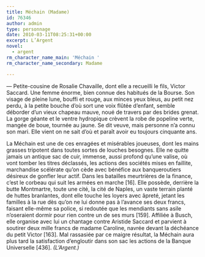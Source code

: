 ```yaml
---
title: Méchain (Madame)
id: 76346
author: admin
type: personnage
date: 2010-03-11T08:25:31+00:00
excerpt: L’Argent
novel:
  - argent
rm_character_name_main: 'Méchain '
rm_character_name_secondary: Madame

---
```

— Petite-cousine de Rosalie Chavaille, dont elle a recueilli le fils, Victor Saccard. Une femme énorme, bien connue des habitués de la Bourse. Son visage de pleine lune, bouffi et rouge, aux minces yeux bleus, au petit nez perdu, à la petite bouche d’où sort une voix flûtée d’enfant, semble déborder d’un vieux chapeau mauve, noué de travers par des brides grenat. La gorge géante et le ventre hydropique crèvent la robe de popeline verte, mangée de boue, tournée au jaune. Se dit veuve, mais personne n’a connu son mari. Elle vient on ne sait d’où et paraît avoir eu toujours cinquante ans.

La Méchain est une de ces enragées et misérables joueuses, dont les mains grasses tripotent dans toutes sortes de louches besognes. Elle ne quitte jamais un antique sac de cuir, immense, aussi profond qu’une valise, où vont tomber les titres déclassés, les actions des sociétés mises en faillite, marchandise scélérate qu’on cède avec bénéfice aux banqueroutiers désireux de gonfler leur actif. Dans les batailles meurtrières de la finance, c’est le corbeau qui suit les armées en marche [16]. Elle possède, derrière la butte Montmartre, toute une cité, la cité de Naples, un vaste terrain planté de huttes branlantes, dont elle touche les loyers avec âpreté, jetant les familles à la rue dès qu’on ne lui donne pas à l’avance ses deux francs, faisant elle-même sa police, si redoutée que les mendiants sans asile n’oseraient dormir pour rien contre un de ses murs [159]. Affiliée à Busch, elle organise avec lui un chantage contre Aristide Saccard et parvient à soutirer deux mille francs de madame Caroline, navrée devant la déchéance du petit Victor [163]. Mal rassasiée par ce maigre résultat, la Méchain aura plus tard la satisfaction d’engloutir dans son sac les actions de la Banque Universelle [436]. _(L’Argent.)_